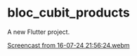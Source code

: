 # bloc_cubit_products

A new Flutter project.

[Screencast from 16-07-24 21:56:24.webm](https://github.com/user-attachments/assets/e6b58e63-b28d-47da-bec8-27f5157baf92)
